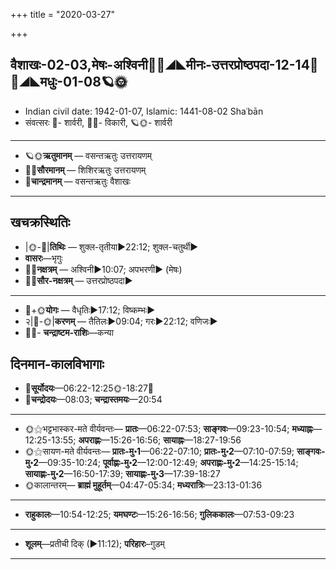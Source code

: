 +++
title = "2020-03-27"

+++
## वैशाखः-02-03,मेषः-अश्विनी🌛🌌◢◣मीनः-उत्तरप्रोष्ठपदा-12-14🌌🌞◢◣मधुः-01-08🪐🌞
- Indian civil date: 1942-01-07, Islamic: 1441-08-02 Shaʿbān
- संवत्सरः 🌛- शार्वरी, 🌌🌞- विकारी, 🪐🌞- शार्वरी
___________________
- 🪐🌞**ऋतुमानम्** — वसन्तऋतुः उत्तरायणम्
- 🌌🌞**सौरमानम्** — शिशिरऋतुः उत्तरायणम्
- 🌛**चान्द्रमानम्** — वसन्तऋतुः वैशाखः
___________________


## खचक्रस्थितिः
- |🌞-🌛|**तिथिः** — शुक्ल-तृतीया►22:12; शुक्ल-चतुर्थी►  
- **वासरः**—भृगुः  
- 🌌🌛**नक्षत्रम्** — अश्विनी►10:07; अपभरणी► (मेषः)  
- 🌌🌞**सौर-नक्षत्रम्** — उत्तरप्रोष्ठपदा►  
___________________
- 🌛+🌞**योगः** — वैधृतिः►17:12; विष्कम्भः►  
- २|🌛-🌞|**करणम्** — तैतिलः►09:04; गरः►22:12; वणिजः►  
- 🌌🌛- **चन्द्राष्टम-राशिः**—कन्या  


## दिनमान-कालविभागाः
- 🌅**सूर्योदयः**—06:22-12:25🌞️-18:27🌇  
- 🌛**चन्द्रोदयः**—08:03; **चन्द्रास्तमयः**—20:54  
___________________
- 🌞⚝भट्टभास्कर-मते वीर्यवन्तः— **प्रातः**—06:22-07:53; **साङ्गवः**—09:23-10:54; **मध्याह्नः**—12:25-13:55; **अपराह्णः**—15:26-16:56; **सायाह्नः**—18:27-19:56  
- 🌞⚝सायण-मते वीर्यवन्तः— **प्रातः-मु॰1**—06:22-07:10; **प्रातः-मु॰2**—07:10-07:59; **साङ्गवः-मु॰2**—09:35-10:24; **पूर्वाह्णः-मु॰2**—12:00-12:49; **अपराह्णः-मु॰2**—14:25-15:14; **सायाह्णः-मु॰2**—16:50-17:39; **सायाह्णः-मु॰3**—17:39-18:27  
- 🌞कालान्तरम्— **ब्राह्मं मुहूर्तम्**—04:47-05:34; **मध्यरात्रिः**—23:13-01:36  
___________________
- **राहुकालः**—10:54-12:25; **यमघण्टः**—15:26-16:56; **गुलिककालः**—07:53-09:23  
___________________
- **शूलम्**—प्रतीची दिक् (►11:12); **परिहारः**–गुडम्  
___________________
